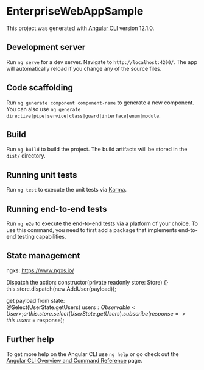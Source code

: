 # EnterpriseWebAppSample

This project was generated with [Angular CLI](https://github.com/angular/angular-cli) version 12.1.0.

## Development server

Run `ng serve` for a dev server. Navigate to `http://localhost:4200/`. The app will automatically reload if you change any of the source files.

## Code scaffolding

Run `ng generate component component-name` to generate a new component. You can also use `ng generate directive|pipe|service|class|guard|interface|enum|module`.

## Build

Run `ng build` to build the project. The build artifacts will be stored in the `dist/` directory.

## Running unit tests

Run `ng test` to execute the unit tests via [Karma](https://karma-runner.github.io).

## Running end-to-end tests

Run `ng e2e` to execute the end-to-end tests via a platform of your choice. To use this command, you need to first add a package that implements end-to-end testing capabilities.

## State management

ngxs: https://www.ngxs.io/

Dispatch the action: constructor(private readonly store: Store) {}
    this.store.dispatch(new AddUser(payload));
	
get payload from state:     
	@Select(UserState.getUsers) users$: Observable<User>;
	or
    this.store.select(UserState.getUsers).subscribe(response => this.users$ = response);


## Further help

To get more help on the Angular CLI use `ng help` or go check out the [Angular CLI Overview and Command Reference](https://angular.io/cli) page.
